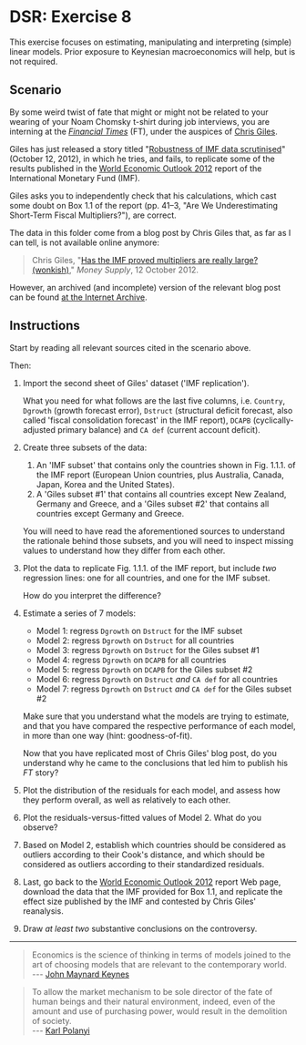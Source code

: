 # DSR: Exercise 8

This exercise focuses on estimating, manipulating and interpreting (simple) linear models. Prior exposure to Keynesian macroeconomics will help, but is not required.

## Scenario

By some weird twist of fate that might or might not be related to your wearing of your Noam Chomsky t-shirt during job interviews, you are interning at the _[Financial Times][ft]_ (FT), under the auspices of [Chris Giles][cg].

[ft]: https://www.ft.com/
[cg]: https://www.ft.com/chris-giles

Giles has just released a story titled "[Robustness of IMF data scrutinised][ft-article]" (October 12, 2012), in which he tries, and fails, to replicate some of the results published in the [World Economic Outlook 2012][weo12] report of the International Monetary Fund (IMF).

[ft-article]: https://www.ft.com/content/85a0c6c2-1476-11e2-8cf2-00144feabdc0
[weo12]: https://www.imf.org/en/Publications/WEO/Issues/2016/12/31/Coping-with-High-Debt-and-Sluggish-Growth

Giles asks you to independently check that his calculations, which cast some doubt on Box 1.1 of the report (pp. 41–3, "Are We Underestimating Short-Term Fiscal Multipliers?"), are correct.

The data in this folder come from a blog post by Chris Giles that, as far as I can tell, is not available online anymore:

[cg-blog]: http://blogs.ft.com/money-supply/2012/10/12/has-the-imf-proved-multipliers-are-really-large-wonkish/

> Chris Giles, "[Has the IMF proved multipliers are really large? (wonkish)][cg-blog]," _Money Supply_, 12 October 2012.

However, an archived (and incomplete) version of the relevant blog post can be found [at the Internet Archive][cg-blog-archived].

[cg-blog-archived]: https://web.archive.org/web/20121016004157/http://blogs.ft.com/money-supply/2012/10/12/has-the-imf-proved-multipliers-are-really-large-wonkish/

## Instructions

Start by reading all relevant sources cited in the scenario above.

Then:

1. Import the second sheet of Giles' dataset ('IMF replication').

    What you need for what follows are the last five columns, i.e. `Country`, `Dgrowth` (growth forecast error), `Dstruct` (structural deficit forecast, also called 'fiscal consolidation forecast' in the IMF report), `DCAPB` (cyclically-adjusted primary balance) and `CA def` (current account deficit).

2. Create three subsets of the data:

    1. An 'IMF subset' that contains only the countries shown in Fig. 1.1.1. of the IMF report (European Union countries, plus Australia, Canada, Japan, Korea and the United States).
    2. A 'Giles subset #1' that contains all countries except New Zealand, Germany and Greece, and a 'Giles subset #2' that contains all countries except Germany and Greece.
  
    You will need to have read the aforementioned sources to understand the rationale behind those subsets, and you will need to inspect missing values to understand how they differ from each other.

3. Plot the data to replicate Fig. 1.1.1. of the IMF report, but include _two_ regression lines: one for all countries, and one for the IMF subset.

    How do you interpret the difference?

4. Estimate a series of 7 models:

    - Model 1: regress `Dgrowth` on `Dstruct` for the IMF subset
    - Model 2: regress `Dgrowth` on `Dstruct` for all countries
    - Model 3: regress `Dgrowth` on `Dstruct` for the Giles subset #1
    - Model 4: regress `Dgrowth` on `DCAPB` for all countries
    - Model 5: regress `Dgrowth` on `DCAPB` for the Giles subset #2
    - Model 6: regress `Dgrowth` on `Dstruct` _and_ `CA def` for all countries
    - Model 7: regress `Dgrowth` on `Dstruct` _and_ `CA def` for the Giles subset #2
  
    Make sure that you understand what the models are trying to estimate, and that you have compared the respective performance of each model, in more than one way (hint: goodness-of-fit).
    
    Now that you have replicated most of Chris Giles' blog post, do you understand why he came to the conclusions that led him to publish his _FT_ story?

5. Plot the distribution of the residuals for each model, and assess how they perform overall, as well as relatively to each other.

6. Plot the residuals-versus-fitted values of Model 2. What do you observe?

7. Based on Model 2, establish which countries should be considered as outliers according to their Cook's distance, and which should be considered as outliers according to their standardized residuals.

8. Last, go back to the [World Economic Outlook 2012][weo12] report Web page, download the data that the IMF provided for Box 1.1, and replicate the effect size published by the IMF and contested by Chris Giles' reanalysis.

9. Draw _at least two_ substantive conclusions on the controversy.

---

> Economics is the science of thinking in terms of models joined to the art of choosing models that are relevant to the contemporary world.  
> --- [John Maynard Keynes](https://twitter.com/rodrikdani/status/992020848646197248?lang=en)

> To allow the market mechanism to be sole director of the fate of human beings and their natural environment, indeed, even of the amount and use of purchasing power, would result in the demolition of society.  
> --- [Karl Polanyi](https://www.goodreads.com/author/quotes/30514.Karl_Polanyi)

